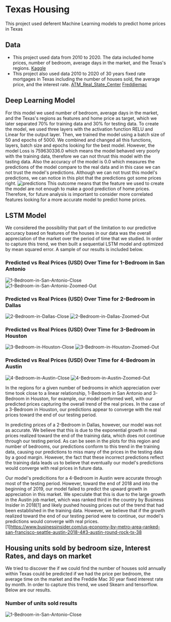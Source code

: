 # Texas Housing
This project used deferent Machine Learning models to predict home prices in Texas

## Data 
* This project used data from 2010 to 2020. The data included home prices, number of bedroom, average days in the market, and the Texas's regions. [Kaggle](https://www.kaggle.com/paultimothymooney/zillow-house-price-data?select=DaysOnZillow_City.csv)
* This project also used data 2010 to 2020 of 30 years fixed rate mortgages in Texas including the number of houses sold, the average price, and the interest rate. [ATM_Real_State_Center](https://www.recenter.tamu.edu/data/housing-activity/#!/activity/State/Texas)
  [Freddiemac](http://www.freddiemac.com/pmms/pmms30.html)

## Deep Learning Model 
For this model we used number of bedroom, average days in the market, and the Texas's regions as features and home price as target, which we later separated 70% for training data and 30% for testing data. To create the model, we used three layers with the activation function RELU and Linear for the output layer.
Then, we trained the model using a batch size of 50 and epochs of 5000. We combined and changed all this functions, layers, batch size and epochs looking for the best model. However, the model Loss is 759630336.0 which means the model behaved very poorly with the training data, therefore we can not thrust this model with the tasting data. Also the accuracy of the model is 0.0 which measures the predictions of the model compare to the real data and in this case we can not trust the model's predictions. 
Although we can not trust this model's predictions, we can notice in this plot that the predictions got some prices right.
![predictions](./Images/deep_learning.png)
This outcome means that the feature we used to create the model are not enough to make a good prediction of home prices. Therefore, for future analysis is important to consider more correlated features looking for a more accurate model to predict home prices.

## LSTM Model
We considered the possibility that part of the limitation to our predictive accuracy based on features of the houses in our data was the overall appreciation of the market over the period of time that we studied. In order to capture this trend, we then built a sequential LSTM model and optimized by mean squared error. A sample of our results is included below.

### Predicted vs Real Prices (USD) Over Time for 1-Bedroom in San Antonio
![1-Bedroom-in-San-Antonio-Close](./Images/4/Bedrooms/1/Plot.png)
![1-Bedroom-in-San-Antonio-Zoomed-Out](./Images/4/Bedrooms/1/Plot2.png)
### Predicted vs Real Prices (USD) Over Time for 2-Bedroom in Dallas
![2-Bedroom-in-Dallas-Close](./Images/9/Bedrooms/2/Plot.png)
![2-Bedroom-in-Dallas-Zoomed-Out](./Images/9/Bedrooms/2/Plot2.png)
### Predicted vs Real Prices (USD) Over Time for 3-Bedroom in Houston
![3-Bedroom-in-Houston-Close](./Images/2/Bedrooms/3/Plot.png)
![3-Bedroom-in-Houston-Zoomed-Out](./Images/2/Bedrooms/3/Plot2.png)
### Predicted vs Real Prices (USD) Over Time for 4-Bedroom in Austin
![4-Bedroom-in-Austin-Close](./Images/10/Bedrooms/4/Plot.png)
![4-Bedroom-in-Austin-Zoomed-Out](./Images/10/Bedrooms/4/Plot2.png)

In the regions for a given number of bedrooms in which appreciation over time took close to a linear relationship, 1-Bedroom in San Antonio and 3-Bedroom in Houston, for example, our model performed well, with our predicted prices capturing the overall trend of the real prices. In the case of a 3-Bedroom in Houston, our predictions appear to converge with the real prices toward the end of our testing period.

In predicting prices of a 2-Bedroom in Dallas, however, our model was not as accurate. We believe that this is due to the exponential growth in real prices realized toward the end of the training data, which does not continue through our testing period. As can be seen in the plots for this region and number of bedrooms, our predictions conform to this trend in the training data, causing our predictions to miss many of the prices in the testing data by a good margin. However, the fact that these incorrect predictions reflect the training data leads us to believe that eventually our model's predictions would converge with real prices in future data.

Our model's predicitions for a 4-Bedroom in Austin were accurate through most of the testing period. However, toward the end of 2018 and into the beginning of 2019, our model failed to predict the upward growth in appreciation in this market. We speculate that this is due to the large growth in the Austin job market, which was ranked third in the country by Business Insider in 2018[1] and likely pushed housing prices out of the trend that had been established in the training data. However, we believe that if the growth realized toward the end of our testing period were to continue, our model's predictions would converge with real prices.
[1]https://www.businessinsider.com/us-economy-by-metro-area-ranked-san-francisco-seattle-austin-2018-4#3-austin-round-rock-tx-38
## 

## Housing units sold by bedroom size, Interest Rates, and days on market
We tried to discover the if we could find the number of houses sold annually within Texas could be predicted if we had the price per bedroom, the average time on the market and the Freddie Mac 30 year fixed interest rate by month.  In order to capture this trend, we used Skearn and tensorflow. Below are our results.

### Number of units sold results
![1-Bedroom-in-San-Antonio-Close](./Images/12/Plot.png)